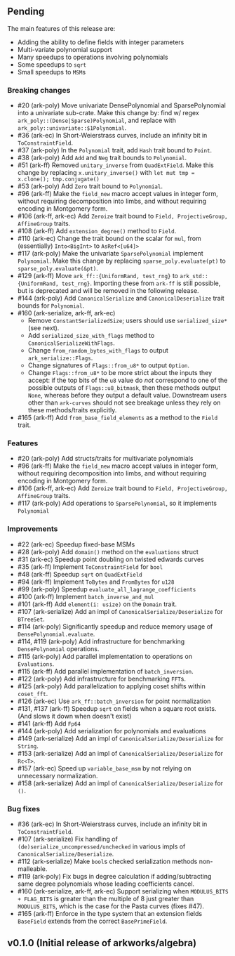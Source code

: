 ## Pending

The main features of this release are:

- Adding the ability to define fields with integer parameters
- Multi-variate polynomial support
- Many speedups to operations involving polynomials
- Some speedups to `sqrt`
- Small speedups to `MSM`s

### Breaking changes
- #20 (ark-poly) Move univariate DensePolynomial and SparsePolynomial into a 
    univariate sub-crate. Make this change by:
    find w/ regex `ark_poly::(Dense|Sparse)Polynomial`, and replace with `ark_poly::univariate::$1Polynomial`.
- #36 (ark-ec) In Short-Weierstrass curves, include an infinity bit in `ToConstraintField`.
- #37 (ark-poly) In the `Polynomial` trait, add `Hash` trait bound to `Point`.
- #38 (ark-poly) Add `Add` and `Neg` trait bounds to `Polynomial`.
- #51 (ark-ff) Removed `unitary_inverse` from `QuadExtField`. Make this change by
    replacing `x.unitary_inverse()` with `let mut tmp = x.clone(); tmp.conjugate()`
- #53 (ark-poly) Add `Zero` trait bound to `Polynomial`.
- #96 (ark-ff) Make the `field_new` macro accept values in integer form, without requiring decomposition into limbs, and without requiring encoding in Montgomery form.
- #106 (ark-ff, ark-ec) Add `Zeroize` trait bound to `Field, ProjectiveGroup, AffineGroup` traits.
- #108 (ark-ff) Add `extension_degree()` method to `Field`.
- #110 (ark-ec) Change the trait bound on the scalar for `mul`, from (essentially) `Into<BigInt>` to `AsRef<[u64]>`
- #117 (ark-poly) Make the univariate `SparsePolynomial` implement `Polynomial`. Make this change
    by replacing `sparse_poly.evaluate(pt)` to `sparse_poly.evaluate(&pt)`.
- #129 (ark-ff) Move `ark_ff::{UniformRand, test_rng}` to `ark_std::{UniformRand, test_rng}`.
    Importing these from `ark-ff` is still possible, but is deprecated and will be removed in the following release.
- #144 (ark-poly) Add `CanonicalSerialize` and `CanonicalDeserialize` trait bounds for `Polynomial`.
- #160 (ark-serialize, ark-ff, ark-ec) 
  - Remove `ConstantSerializedSize`; users should use `serialized_size*` (see next).
  - Add `serialized_size_with_flags` method to `CanonicalSerializeWithFlags`. 
  - Change `from_random_bytes_with_flags` to output `ark_serialize::Flags`.
  - Change signatures of `Flags::from_u8*` to output `Option`.
  - Change `Flags::from_u8*` to be more strict about the inputs they accept: 
    if the top bits of the `u8` value do *not* correspond to one of the possible outputs of `Flags::u8_bitmask`, then these methods output `None`, whereas before they output
    a default value.
  Downstream users other than `ark-curves` should not see breakage unless they rely on these methods/traits explicitly.
- #165 (ark-ff) Add `from_base_field_elements` as a method to the `Field` trait.

### Features
- #20 (ark-poly) Add structs/traits for multivariate polynomials
- #96 (ark-ff) Make the `field_new` macro accept values in integer form, without requiring decomposition into limbs, and without requiring encoding in Montgomery form.
- #106 (ark-ff, ark-ec) Add `Zeroize` trait bound to `Field, ProjectiveGroup, AffineGroup` traits.
- #117 (ark-poly) Add operations to `SparsePolynomial`, so it implements `Polynomial`

### Improvements
- #22 (ark-ec) Speedup fixed-base MSMs
- #28 (ark-poly) Add `domain()` method on the `evaluations` struct
- #31 (ark-ec) Speedup point doubling on twisted edwards curves
- #35 (ark-ff) Implement `ToConstraintField` for `bool`
- #48 (ark-ff) Speedup `sqrt` on `QuadExtField`
- #94 (ark-ff) Implement `ToBytes` and `FromBytes` for `u128`
- #99 (ark-poly) Speedup `evaluate_all_lagrange_coefficients`
- #100 (ark-ff) Implement `batch_inverse_and_mul`
- #101 (ark-ff) Add `element(i: usize)` on the `Domain` trait.
- #107 (ark-serialize) Add an impl of `CanonicalSerialize/Deserialize` for `BTreeSet`.
- #114 (ark-poly) Significantly speedup and reduce memory usage of `DensePolynomial.evaluate`.
- #114, #119 (ark-poly) Add infrastructure for benchmarking `DensePolynomial` operations.
- #115 (ark-poly) Add parallel implementation to operations on `Evaluations`.
- #115 (ark-ff) Add parallel implementation of `batch_inversion`.
- #122 (ark-poly) Add infrastructure for benchmarking `FFT`s.
- #125 (ark-poly) Add parallelization to applying coset shifts within `coset_fft`.
- #126 (ark-ec) Use `ark_ff::batch_inversion` for point normalization
- #131, #137 (ark-ff) Speedup `sqrt` on fields when a square root exists. (And slows it down when doesn't exist)
- #141 (ark-ff) Add `Fp64`
- #144 (ark-poly) Add serialization for polynomials and evaluations
- #149 (ark-serialize) Add an impl of `CanonicalSerialize/Deserialize` for `String`.
- #153 (ark-serialize) Add an impl of `CanonicalSerialize/Deserialize` for `Rc<T>`.
- #157 (ark-ec) Speed up `variable_base_msm` by not relying on unnecessary normalization.
- #158 (ark-serialize) Add an impl of `CanonicalSerialize/Deserialize` for `()`.

### Bug fixes
- #36 (ark-ec) In Short-Weierstrass curves, include an infinity bit in `ToConstraintField`.
- #107 (ark-serialize) Fix handling of `(de)serialize_uncompressed/unchecked` in various impls of `CanonicalSerialize/Deserialize`.
- #112 (ark-serialize) Make `bool`s checked serialization methods non-malleable.
- #119 (ark-poly) Fix bugs in degree calculation if adding/subtracting same degree polynomials
     whose leading coefficients cancel.
- #160 (ark-serialize, ark-ff, ark-ec) Support serializing when `MODULUS_BITS + FLAG_BITS` is greater than the multiple of 8 just greater than `MODULUS_BITS`, which is the case for the Pasta curves (fixes #47).
- #165 (ark-ff) Enforce in the type system that an extension fields `BaseField` extends from the correct `BasePrimeField`.

## v0.1.0 (Initial release of arkworks/algebra)

